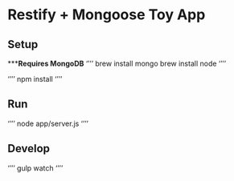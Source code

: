 # Restify + Mongoose Toy App

## Setup
*****Requires MongoDB**
‘’’’
brew install mongo
brew install node
‘’’’

‘’’’
npm install
‘’’’
## Run
‘’’’
node app/server.js
‘’’’

## Develop
‘’’’
gulp watch
‘’’’
